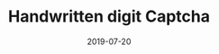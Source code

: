 ---
layout: default
modal-id: 5
title: Handwritten digit Captcha
date: 2019-07-20
img: captcha_sample.gif
alt: captcha_sample
project-date: July 2019
category: CNN, Deep Learning, MNIST, Data augmentation, Image recognition, HTML, JS, CSS
short-description: Simple and effective solution of captcha which can accurately validate captcha.
description: A simple solution for replacing traditional captcha with a handwritten digit recognition using deep learning model.
solution: MNIST dataset is used to train a simple CNN based model, the model is then saved and further exposed as a REST api using Flask. With javascript code input image is obtained and processed.
results: Test accuracy of 90% was obtained on MNIST dataset, 28x28 sized images were used with the CNN based model.
github_url: https://github.com/prabhupad26/mnist_flask_solution
---
